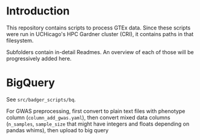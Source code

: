 # Introduction

This repository contains scripts to process GTEx data.
Since these scripts were run in UCHicago's HPC Gardner cluster (CRI), it contains paths in that filesystem.

Subfolders contain in-detail Readmes. An overview of each of those will be progressively added here.

# BigQuery
See `src/badger_scripts/bq`.

For GWAS preprocessing, first convert to plain text files with phenotype column (`column_add_gwas.yaml`),
then convert mixed data columns (`n_samples`, `sample_size` that might have integers and floats depending on pandas whims),
then upload to big query
